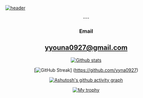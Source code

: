 [![header](https://capsule-render.vercel.app/api?type=waving&color:purple&height=300&section=header&text=WELCOME&fontSize=80&animation=fadeline&fontAlignV=38&desc=Yuna's%20GitHub%20Profile&descAlignY=70&descAlign=67)](https://github.com/yyna0927)

<div align="center">
---

### Email
yyouna0927@gmail.com
---

[![Github stats](https://github-readme-stats.vercel.app/api?username=yyna0927&show_icons=true&theme=tokyonight)](https://github.com/yyna0927)

[![GitHub Streak](https://github-readme-streak-stats.herokuapp.com/?user=yyna0927&theme=tokyonight)]
(https://github.com/yyna0927)

[![Ashutosh's github activity graph](https://activity-graph.herokuapp.com/graph?username=yyna0927&theme=nord)](https://github.com/yyna0927)


[![My trophy](https://github-profile-trophy.vercel.app/?username=yyna0927&theme=darkhub&column=4&margin-w=10&margin-h=10)](https://github.com/yyna0927)

 </div>
